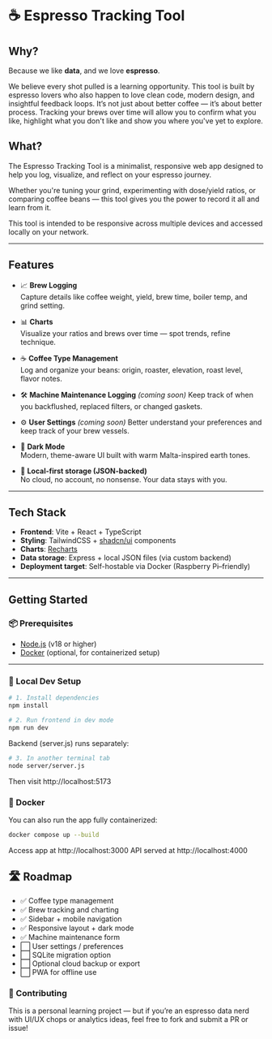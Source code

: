 # ☕ Espresso Tracking Tool

## Why?

Because we like **data**, and we love **espresso**.

We believe every shot pulled is a learning opportunity. This tool is built by espresso lovers who also happen to love clean code, modern design, and insightful feedback loops. It’s not just about better coffee — it’s about better process.
Tracking your brews over time will allow you to confirm what you like, highlight what you don't like and show you where you've yet to explore.

## What?

The Espresso Tracking Tool is a minimalist, responsive web app designed to help you log, visualize, and reflect on your espresso journey.

Whether you're tuning your grind, experimenting with dose/yield ratios, or comparing coffee beans — this tool gives you the power to record it all and learn from it.

This tool is intended to be responsive across multiple devices and accessed locally on your network.

---

## Features

- 📈 **Brew Logging**  
  Capture details like coffee weight, yield, brew time, boiler temp, and grind setting.

- 📊 **Charts**  
  Visualize your ratios and brews over time — spot trends, refine technique.

- ☕ **Coffee Type Management**  
  Log and organize your beans: origin, roaster, elevation, roast level, flavor notes.

- 🛠 **Machine Maintenance Logging** *(coming soon)*
  Keep track of when you backflushed, replaced filters, or changed gaskets.

- ⚙️ **User Settings** *(coming soon)*
  Better understand your preferences and keep track of your brew vessels.

- 🌙 **Dark Mode**  
  Modern, theme-aware UI built with warm Malta-inspired earth tones.

- 🧰 **Local-first storage (JSON-backed)**  
  No cloud, no account, no nonsense. Your data stays with you.

---

## Tech Stack

- **Frontend**: Vite + React + TypeScript
- **Styling**: TailwindCSS + [shadcn/ui](https://ui.shadcn.dev/) components
- **Charts**: [Recharts](https://recharts.org/)
- **Data storage**: Express + local JSON files (via custom backend)
- **Deployment target**: Self-hostable via Docker (Raspberry Pi–friendly)

---

## Getting Started

### 📦 Prerequisites

- [Node.js](https://nodejs.org/) (v18 or higher)
- [Docker](https://www.docker.com/) (optional, for containerized setup)

---

### 🧪 Local Dev Setup

```bash
# 1. Install dependencies
npm install

# 2. Run frontend in dev mode
npm run dev
```
Backend (server.js) runs separately:

```bash
# 3. In another terminal tab
node server/server.js
```
Then visit http://localhost:5173

### 🐳 Docker
You can also run the app fully containerized:

```bash
docker compose up --build
```

Access app at http://localhost:3000
API served at http://localhost:4000

## 🛣 Roadmap

- ✅ Coffee type management
- ✅ Brew tracking and charting
- ✅ Sidebar + mobile navigation
- ✅ Responsive layout + dark mode
- ✅ Machine maintenance form
- ⬜ User settings / preferences
- ⬜ SQLite migration option
- ⬜ Optional cloud backup or export
- ⬜ PWA for offline use

### 👥 Contributing

This is a personal learning project — but if you’re an espresso data nerd with UI/UX chops or analytics ideas, feel free to fork and submit a PR or issue!